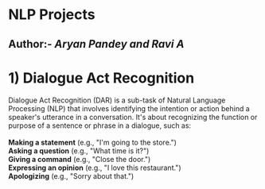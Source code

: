 # NLP Projects
## Author:- ***Aryan Pandey and Ravi A***

# 1) Dialogue Act Recognition

Dialogue Act Recognition (DAR) is a sub-task of Natural Language Processing (NLP) that involves identifying the intention or action behind a speaker's utterance in a conversation. It's about recognizing the function or purpose of a sentence or phrase in a dialogue, such as:<br>
<br>
**Making a statement** (e.g., "I'm going to the store.")<br>
**Asking a question** (e.g., "What time is it?")<br>
**Giving a command** (e.g., "Close the door.")<br>
**Expressing an opinion** (e.g., "I love this restaurant.")<br>
**Apologizing** (e.g., "Sorry about that.")<br>
